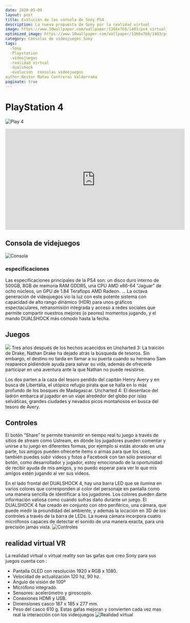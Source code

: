 ```yaml
---
date: 2020-05-09
layout: post
title: Evolución de las consola de Sony PS4
description: La nueva propuesta de Sony por la realidad virtual 
image: https://www.10wallpaper.com/wallpaper/1366x768/1403/ps4_virtual_reality-Game_Wallpapers_1366x768.jpg
optimized_image: https://www.10wallpaper.com/wallpaper/1366x768/1403/ps4_virtual_reality-Game_Wallpapers_1366x768.jpg
category: Consolas de videojuegos Sony 
tags:
  -Sony
  -Playstation 
  -videojuegos
  -realidad virtual
  -dualshock
  -evolucion  consolas videojuegos
author:Nestor Mateo Contreras Valderrama
paginate: true
---
```


# PlayStation 4

![Play 4](https://www.youtube.com/watch?v=jYWlrkuqpYc)

<iframe width="560" height="315" src="https://www.youtube.com/embed/nInFU0wfdFE" frameborder="0" allow="accelerometer; autoplay; encrypted-media; gyroscope; picture-in-picture" allowfullscreen></iframe>

## Consola de videjuegos

![Consola](https://assets.software.eu.playstation.com/museum/assets/images/devices/ps4-big.png)

### especificaciones

Las especificaciones principales de la PS4 son: un disco duro interno de 500GB, 8GB de memoria RAM GDDR5, una CPU AMD x86-64 "Jaguar" de ocho núcleos, un GPU de 1.84 Teraflops AMD Radeon. ...
La octava generación de videojuegos vio la luz con este potente sistema con capacidad de alto rango dinámico (HDR) para unos gráficos espectaculares, retransmisión integrada y acceso a redes sociales que permite compartir nuestros mejores (o peores) momentos jugando, y el mando DUALSHOCK más cómodo hasta la fecha.

## Juegos

![](https://www.beahero.gg/wp-content/uploads/2020/02/uncharted4_entete.jpg)
Tres años después de los hechos acaecidos en Uncharted 3: La traición de Drake, Nathan Drake ha dejado atrás la búsqueda de tesoros. Sin embargo, el destino no tarda en llamar a su puerta cuando su hermano Sam reaparece pidiéndole ayuda para salvar su vida, además de ofrecerle participar en una aventura ante la que Nathan no puede resistirse.

Los dos parten a la caza del tesoro perdido del capitán Henry Avery y en busca de Libertalia, el utópico refugio pirata que se halla en lo más profundo de los bosques de Madagascar. Uncharted 4: El desenlace del ladrón embarca al jugador en un viaje alrededor del globo por islas selváticas, grandes ciudades y nevados picos montañosos en busca del tesoro de Avery.

## Controles

El botón “Share” te permite transmitir en tiempo real tu juego a través de sitios de stream como Ustream, en dónde los jugadores pueden comentar y unirse a tu juego en diferentes formas, por ejemplo si estás atorado en una parte, tus amigos pueden ofrecerte ítems o armas para que los uses, también puedes subir videos y fotos a Facebook con tan sólo presionar el botón, como desarrollador y jugador, estoy emocionado de la oportunidad de recibir ayuda de mis amigos, y no puedo esperar para ver lo que mis amigos estén jugando al ver sus videos.

En el lado frontal del DUALSHOCK 4, hay una barra LED que se ilumina en varios colores que corresponden al color del personaje en pantalla como una manera sencilla de identificar a los jugadores. Los colores pueden darte información valiosa como cuando sufras daño durante un juego. El DUALSHOCK 4 fue creado en conjunto con otro periférico, una cámara, que puede medir la proundidad del ambiente, y además la locación en 3D de los controles a través de la barra de LEDs. La nueva cámara incorpora cuatro micrófonos capaces de detectar el sonido de una manera exacta, para una precisión jamás vista.
![Controles](https://as.com/meristation/imagenes/2014/07/02/noticia/1404281460_234602_1532540206_sumario_normal.jpg)

## realidad virtual VR

La realidad virtual o virtual reality son las gafas que creo Sony para sus juegos cuenta con :

- Pantalla OLED con resolución 1920 x RGB x 1080.
- Velocidad de actualización 120 hz, 90 hz.
- Ángulo de visión de 100º
- Micrófono integrado.
- Sensores: acelerómetro y giroscopio.
- Conexiones HDMI y USB.
- Dimensiones casco 187 x 185 x 277 mm.
- Peso del casco 610 g.
  Estas gafas mejoran y convierten cada vez mas real la interacción con los videojuegos
  ![Realidad virtual](https://d2skuhm0vrry40.cloudfront.net/2019/articles/2019-03-26-08-25/-1553588741021.jpg/EG11/thumbnail/750x422/format/jpg/quality/60)

